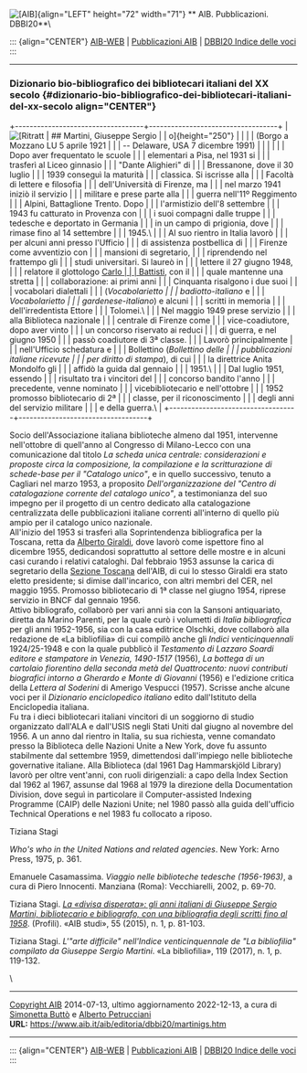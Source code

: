 ![\[AIB\]](/aib/wi/aibv72.gif){align="LEFT" height="72" width="71"}
** AIB. Pubblicazioni. DBBI20**\

::: {align="CENTER"}
[AIB-WEB](/) \| [Pubblicazioni AIB](/pubblicazioni/) \| [DBBI20 Indice
delle voci](dbbi20.htm)
:::

------------------------------------------------------------------------

### Dizionario bio-bibliografico dei bibliotecari italiani del XX secolo {#dizionario-bio-bibliografico-dei-bibliotecari-italiani-del-xx-secolo align="CENTER"}

+-----------------------------------+-----------------------------------+
| ![\[Ritratt                       | ## Martini, Giuseppe Sergio       |
| o\]](martinigs.jpg){height="250"} |                                   |
|                                   | (Borgo a Mozzano LU 5 aprile 1921 |
|                                   | -- Delaware, USA 7 dicembre 1991) |
|                                   |                                   |
|                                   | Dopo aver frequentato le scuole   |
|                                   | elementari a Pisa, nel 1931 si    |
|                                   | trasferì al Liceo ginnasio        |
|                                   | \"Dante Alighieri\" di            |
|                                   | Bressanone, dove il 30 luglio     |
|                                   | 1939 conseguì la maturità         |
|                                   | classica. Si iscrisse alla        |
|                                   | Facoltà di lettere e filosofia    |
|                                   | dell\'Università di Firenze, ma   |
|                                   | nel marzo 1941 iniziò il servizio |
|                                   | militare e prese parte alla       |
|                                   | guerra nell\'11º Reggimento       |
|                                   | Alpini, Battaglione Trento. Dopo  |
|                                   | l\'armistizio dell\'8 settembre   |
|                                   | 1943 fu catturato in Provenza con |
|                                   | i suoi compagni dalle truppe      |
|                                   | tedesche e deportato in Germania  |
|                                   | in un campo di prigionia, dove    |
|                                   | rimase fino al 14 settembre       |
|                                   | 1945.\                            |
|                                   | Al suo rientro in Italia lavorò   |
|                                   | per alcuni anni presso l\'Ufficio |
|                                   | di assistenza postbellica di      |
|                                   | Firenze come avventizio con       |
|                                   | mansioni di segretario,           |
|                                   | riprendendo nel frattempo gli     |
|                                   | studi universitari. Si laureò in  |
|                                   | lettere il 27 giugno 1948,        |
|                                   | relatore il glottologo [Carlo     |
|                                   | Battisti](battisti.htm), con il   |
|                                   | quale mantenne una stretta        |
|                                   | collaborazione: ai primi anni     |
|                                   | Cinquanta risalgono i due suoi    |
|                                   | vocabolari dialettali             |
|                                   | (*Vocabolarietto                  |
|                                   | badiotto-italiano* e              |
|                                   | *Vocabolarietto                   |
|                                   | gardenese-italiano*) e alcuni     |
|                                   | scritti in memoria                |
|                                   | dell\'irredentista Ettore         |
|                                   | Tolomei.\                         |
|                                   | Nel maggio 1949 prese servizio    |
|                                   | alla Biblioteca nazionale         |
|                                   | centrale di Firenze come          |
|                                   | vice-coadiutore, dopo aver vinto  |
|                                   | un concorso riservato ai reduci   |
|                                   | di guerra, e nel giugno 1950      |
|                                   | passò coadiutore di 3ª classe.    |
|                                   | Lavorò principalmente             |
|                                   | nell\'Ufficio schedatura e        |
|                                   | Bollettino (*Bollettino delle     |
|                                   | pubblicazioni italiane ricevute   |
|                                   | per diritto di stampa*), di cui   |
|                                   | la direttrice Anita Mondolfo gli  |
|                                   | affidò la guida dal gennaio       |
|                                   | 1951.\                            |
|                                   | Dal luglio 1951, essendo          |
|                                   | risultato tra i vincitori del     |
|                                   | concorso bandito l\'anno          |
|                                   | precedente, venne nominato        |
|                                   | vicebibliotecario e nell\'ottobre |
|                                   | 1952 promosso bibliotecario di 2ª |
|                                   | classe, per il riconoscimento     |
|                                   | degli anni del servizio militare  |
|                                   | e della guerra.\                  |
+-----------------------------------+-----------------------------------+

Socio dell\'Associazione italiana biblioteche almeno dal 1951,
intervenne nell\'ottobre di quell\'anno al Congresso di Milano-Lecco con
una comunicazione dal titolo *La scheda unica centrale: considerazioni e
proposte circa la composizione, la compilazione e la scritturazione di
schede-base per il \"Catalogo unico\"*, e in quello successivo, tenuto a
Cagliari nel marzo 1953, a proposito *Dell\'organizzazione del \"Centro
di catalogazione corrente del catalogo unico\"*, a testimonianza del suo
impegno per il progetto di un centro dedicato alla catalogazione
centralizzata delle pubblicazioni italiane correnti all\'interno di
quello più ampio per il catalogo unico nazionale.\
All\'inizio del 1953 si trasferì alla Soprintendenza bibliografica per
la Toscana, retta da [Alberto Giraldi](giraldi.htm), dove lavorò come
ispettore fino al dicembre 1955, dedicandosi soprattutto al settore
delle mostre e in alcuni casi curando i relativi cataloghi. Dal febbraio
1953 assunse la carica di segretario della [Sezione
Toscana](/aib/stor/sezioni/tos.htm) dell\'AIB, di cui lo stesso Giraldi
era stato eletto presidente; si dimise dall\'incarico, con altri membri
del CER, nel maggio 1955. Promosso bibliotecario di 1ª classe nel giugno
1954, riprese servizio in BNCF dal gennaio 1956.\
Attivo bibliografo, collaborò per vari anni sia con la Sansoni
antiquariato, diretta da Marino Parenti, per la quale curò i volumetti
di *Italia bibliografica* per gli anni 1952-1956, sia con la casa
editrice Olschki, dove collaborò alla redazione de «La bibliofilia» di
cui compilò anche gli *Indici venticinquennali* 1924/25-1948 e con la
quale pubblicò il *Testamento di Lazzaro Soardi editore e stampatore in
Venezia, 1490-1517* (1956), *La bottega di un cartolaio fiorentino della
seconda metà del Quattrocento: nuovi contributi biografici intorno a
Gherardo e Monte di Giovanni* (1956) e l\'edizione critica della
*Lettera al Soderini* di Amerigo Vespucci (1957). Scrisse anche alcune
voci per il *Dizionario enciclopedico italiano* edito dall\'Istituto
della Enciclopedia italiana.\
Fu tra i dieci bibliotecari italiani vincitori di un soggiorno di studio
organizzato dall\'ALA e dall\'USIS negli Stati Uniti dal giugno al
novembre del 1956. A un anno dal rientro in Italia, su sua richiesta,
venne comandato presso la Biblioteca delle Nazioni Unite a New York,
dove fu assunto stabilmente dal settembre 1959, dimettendosi
dall\'impiego nelle biblioteche governative italiane. Alla Biblioteca
(dal 1961 Dag Hammarskjöld Library) lavorò per oltre vent\'anni, con
ruoli dirigenziali: a capo della Index Section dal 1962 al 1967, assunse
dal 1968 al 1979 la direzione della Documentation Division, dove seguì
in particolare il Computer-assisted Indexing Programme (CAIP) delle
Nazioni Unite; nel 1980 passò alla guida dell\'ufficio Technical
Operations e nel 1983 fu collocato a riposo.

Tiziana Stagi

*Who\'s who in the United Nations and related agencies*. New York: Arno
Press, 1975, p. 361.

Emanuele Casamassima. *Viaggio nelle biblioteche tedesche (1956-1963)*,
a cura di Piero Innocenti. Manziana (Roma): Vecchiarelli, 2002, p.
69-70.

Tiziana Stagi. [*La «divisa disperata»: gli anni italiani di Giuseppe
Sergio Martini, bibliotecario e bibliografo, con una bibliografia degli
scritti fino al 1958*](http://aibstudi.aib.it/article/view/10262).
(Profili). «AIB studi», 55 (2015), n. 1, p. 81-103.

Tiziana Stagi. *L\'\"arte difficile\" nell\'Indice venticinquennale de
\"La bibliofilia\" compilato da Giuseppe Sergio Martini*. «La
bibliofilia», 119 (2017), n. 1, p. 119-132.

\

------------------------------------------------------------------------

[Copyright AIB](/su-questo-sito/dichiarazione-di-copyright-aib-web/)
2014-07-13, ultimo aggiornamento 2022-12-13, a cura di [Simonetta
Buttò](/aib/redazione3.htm) e [Alberto
Petrucciani](/su-questo-sito/redazione-aib-web/)\
**URL:** https://www.aib.it/aib/editoria/dbbi20/martinigs.htm

------------------------------------------------------------------------

::: {align="CENTER"}
[AIB-WEB](/) \| [Pubblicazioni AIB](/pubblicazioni/) \| [DBBI20 Indice
delle voci](dbbi20.htm)
:::
